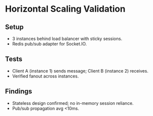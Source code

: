 # Horizontal Scaling Validation

## Setup

- 3 instances behind load balancer with sticky sessions.
- Redis pub/sub adapter for Socket.IO.

## Tests

- Client A (instance 1) sends message; Client B (instance 2) receives.
- Verified fanout across instances.

## Findings

- Stateless design confirmed; no in-memory session reliance.
- Pub/sub propagation avg <10ms.
